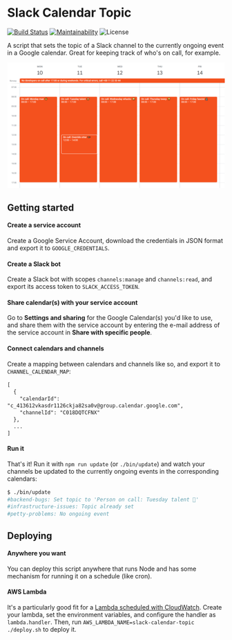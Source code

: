 # Slack Calendar Topic

[![Build Status](https://travis-ci.com/schibsted/slack-calendar-topic.svg?branch=master)](https://travis-ci.com/schibsted/slack-calendar-topic)
[![Maintainability](https://img.shields.io/codeclimate/maintainability/schibsted/slack-calendar-topic)](https://codeclimate.com/github/schibsted/slack-calendar-topic)
![License](https://img.shields.io/github/license/schibsted/slack-calendar-topic)

A script that sets the topic of a Slack channel to the currently ongoing event
in a Google calendar. Great for keeping track of who's on call, for example.

![Image](./docs/calendar.png)

## Getting started

#### Create a service account

Create a Google Service Account, download the credentials in JSON format and
export it to `GOOGLE_CREDENTIALS`.

#### Create a Slack bot

Create a Slack bot with scopes `channels:manage` and `channels:read`, and export
its access token to `SLACK_ACCESS_TOKEN`.

#### Share calendar(s) with your service account

Go to **Settings and sharing** for the Google Calendar(s) you'd like to use, and
share them with the service account by entering the e-mail address of the
service account in **Share with specific people**.

#### Connect calendars and channels

Create a mapping between calendars and channels like so, and export it to
`CHANNEL_CALENDAR_MAP`:

```
[
  {
    "calendarId": "c_413612vkasdr1126ckja82sa0v@group.calendar.google.com",
    "channelId": "C018DQTCFNX"
  },
  ...
]
```

#### Run it

That's it! Run it with `npm run update` (or `./bin/update`) and watch your channels
be updated to the currently ongoing events in the corresponding calendars:

```sh
$ ./bin/update
#backend-bugs: Set topic to 'Person on call: Tuesday talent 🤩'
#infrastructure-issues: Topic already set
#petty-problems: No ongoing event
```

## Deploying

#### Anywhere you want

You can deploy this script anywhere that runs Node and has some mechanism for running it on
a schedule (like cron).

#### AWS Lambda

It's a particularly good fit for a [Lambda scheduled with CloudWatch][aws]. Create your lambda,
set the environment variables, and configure the handler as `lambda.handler`. Then, run
`AWS_LAMBDA_NAME=slack-calendar-topic ./deploy.sh` to deploy it.

[aws]: https://docs.aws.amazon.com/AmazonCloudWatch/latest/events/RunLambdaSchedule.html
